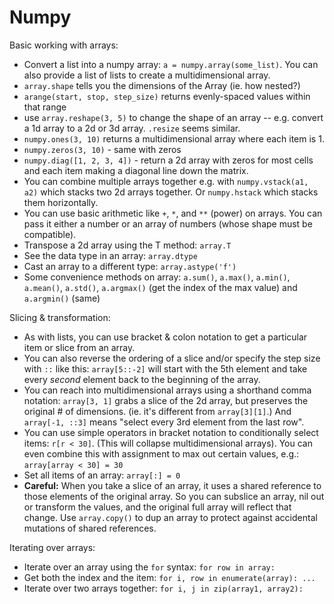 # Numpy

Basic working with arrays:

- Convert a list into a numpy array: `a = numpy.array(some_list)`. You can also provide a list of lists to create a multidimensional array.
- `array.shape` tells you the dimensions of the Array (ie. how nested?)
- `arange(start, stop, step_size)` returns evenly-spaced values within that range
- use `array.reshape(3, 5)` to change the shape of an array -- e.g. convert a 1d array to a 2d or 3d array. `.resize` seems similar.
- `numpy.ones(3, 10)` returns a multidimensional array where each item is 1.
- `numpy.zeros(3, 10)` - same with zeros
- `numpy.diag([1, 2, 3, 4])` - return a 2d array with zeros for most cells and each item making a diagonal line down the matrix.
- You can combine multiple arrays together e.g. with `numpy.vstack(a1, a2)` which stacks two 2d arrays together. Or `numpy.hstack` which stacks them horizontally.
- You can use basic arithmetic like `+`, `*`, and `**` (power) on arrays. You can pass it either a number or an array of numbers (whose shape must be compatible).
- Transpose a 2d array using the T method: `array.T`
- See the data type in an array: `array.dtype`
- Cast an array to a different type: `array.astype('f')`
- Some convenience methods on array: `a.sum()`, `a.max()`, `a.min()`, `a.mean()`, `a.std()`, `a.argmax()` (get the index of the max value) and `a.argmin()` (same)

Slicing & transformation:

- As with lists, you can use bracket & colon notation to get a particular item or slice from an array.
- You can also reverse the ordering of a slice and/or specify the step size with `::` like this: `array[5::-2]` will start with the 5th element and take every *second* element back to the beginning of the array.
- You can reach into multidimensional arrays using a shorthand comma notation: `array[3, 1]` grabs a slice of the 2d array, but preserves the original # of dimensions. (ie. it's different from `array[3][1]`.) And `array[-1, ::3]` means "select every 3rd element from the last row".
- You can use simple operators in bracket notation to conditionally select items: `r[r < 30]`. (This will collapse multidimensional arrays). You can even combine this with assignment to max out certain values, e.g.: `array[array < 30] = 30`
- Set all items of an array: `array[:] = 0`
- **Careful:** When you take a slice of an array, it uses a shared reference to those elements of the original array. So you can subslice an array, nil out or transform the values, and the original full array will reflect that change. Use `array.copy()` to dup an array to protect against accidental mutations of shared references.

Iterating over arrays:

- Iterate over an array using the `for` syntax: `for row in array:`
- Get both the index and the item: `for i, row in enumerate(array): ...`
- Iterate over two arrays together: `for i, j in zip(array1, array2):`
